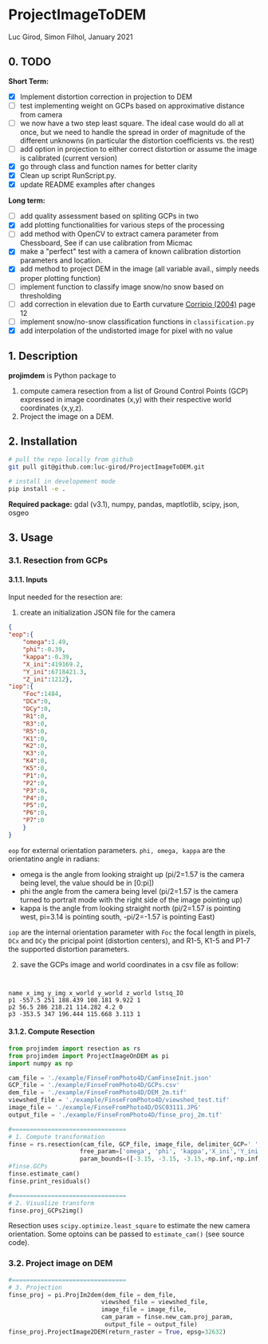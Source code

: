 # ProjectImageToDEM
Luc Girod, Simon Filhol, January 2021

## 0. TODO
**Short Term:**
- [x] Implement distortion correction in projection to DEM
- [ ] test implementing weight on GCPs based on approximative distance from camera
- [ ] we now have a two step least square. The ideal case would do all at once, but we need to handle the spread in order of magnitude of the different unknowns (in particular the distortion coefficients vs. the rest)
- [ ] add option in projection to either correct distortion or assume the image is calibrated (current version)
- [x] go through class and function names for better clarity
- [x] Clean up script RunScript.py. 
- [x] update README examples after changes

**Long term:**
- [ ] add quality assessment based on spliting GCPs in two
- [x] add plotting functionalities for various steps of the processing
- [ ] add method with OpenCV to extract camera parameter from Chessboard, See if can use calibration from Micmac
- [x] make a "perfect" test with a camera of known calibration distortion parameters and location. 
- [x] add method to project DEM in the image (all variable avail., simply needs proper plotting function)
- [ ] implement function to classify image snow/no snow based on thresholding
- [ ] add correction in elevation due to Earth curvature [Corripio (2004)](https://www.tandfonline.com/doi/pdf/10.1080/01431160410001709002?needAccess=true) page 12
- [ ] implement snow/no-snow classification functions in `classification.py`
- [x] add interpolation of the undistorted image for pixel with no value

## 1. Description

**projimdem** is Python package to 

1. compute camera resection from a list of Ground Control Points (GCP) expressed in image coordinates (x,y) with their respective world coordinates (x,y,z). 
2. Project the image on a DEM.

## 2. Installation
```sh
# pull the repo locally from github
git pull git@github.com:luc-girod/ProjectImageToDEM.git

# install in developement mode
pip install -e .
```
**Required package:** gdal (v3.1), numpy, pandas, maptlotlib, scipy, json, osgeo
## 3. Usage
### 3.1. Resection from GCPs

#### 3.1.1. Inputs

Input needed for the resection are: 
1. create an initialization JSON file for the camera 

```json
{
"eop":{
    "omega":1.49,
    "phi":-0.39,
    "kappa":-0.39,
    "X_ini":419169.2,
    "Y_ini":6718421.3,
    "Z_ini":1212},
"iop":{
    "Foc":1484,
    "DCx":0,
    "DCy":0,
    "R1":0,
    "R3":0,
    "R5":0,
    "K1":0,
    "K2":0,
    "K3":0,
    "K4":0,
    "K5":0,
    "P1":0,
    "P2":0,
    "P3":0,
    "P4":0,
    "P5":0,
    "P6":0,
    "P7":0
    }   
}
```
`eop` for external orientation parameters. `phi, omega, kappa` are the orientatino angle in radians:
- omega is the angle from looking straight up (pi/2=1.57 is the camera being level, the value should be in [0:pi])
- phi the angle from the camera being level (pi/2=1.57 is the camera turned to portrait mode with the right side of the image pointing up)
- kappa is the angle from looking straight north (pi/2=1.57 is pointing west, pi=3.14 is pointing south, -pi/2=-1.57 is pointing East)

`iop` are the internal orientation parameter with `Foc` the focal length in pixels, `DCx` and `DCy` the pricipal point (distortion centers), and R1-5, K1-5 and P1-7 the supported distortion parameters. 

2. save the GCPs image and world coordinates in a csv file as follow:
```csv. The image coordinate system has its origin in the center of the image. 


name x_img y_img x_world y_world z_world lstsq_IO
p1 -557.5 251 188.439 108.181 9.922 1
p2 56.5 286 218.21 114.282 4.2 0
p3 -353.5 347 196.444 115.668 3.113 1
```
#### 3.1.2. Compute Resection

```python
from projimdem import resection as rs
from projimdem import ProjectImageOnDEM as pi
import numpy as np

cam_file = './example/FinseFromPhoto4D/CamFinseInit.json'
GCP_file = './example/FinseFromPhoto4D/GCPs.csv'
dem_file = './example/FinseFromPhoto4D/DEM_2m.tif'
viewshed_file = './example/FinseFromPhoto4D/viewshed_test.tif'
image_file = './example/FinseFromPhoto4D/DSC03111.JPG'
output_file = './example/FinseFromPhoto4D/finse_proj_2m.tif'

#================================
# 1. Compute transformation
finse = rs.resection(cam_file, GCP_file, image_file, delimiter_GCP=' ',
                    free_param=['omega', 'phi', 'kappa','X_ini','Y_ini','Z_ini', 'Foc'],
                    param_bounds=([-3.15, -3.15, -3.15,-np.inf,-np.inf,-np.inf,4000], [3.15,3.15,3.15,np.inf,np.inf,np.inf,6000]))
#finse.GCPs
finse.estimate_cam()
finse.print_residuals()

#================================
# 2. Visualize transform
finse.proj_GCPs2img()
```

Resection uses `scipy.optimize.least_square` to estimate the new camera orientation. Some optoins can be passed to `estimate_cam()` (see source code).

### 3.2. Project image on DEM

```python
#================================
# 3. Projection
finse_proj = pi.ProjIm2dem(dem_file = dem_file,
                          viewshed_file = viewshed_file,
                          image_file = image_file,
                          cam_param = finse.new_cam.proj_param,
                           output_file = output_file)
finse_proj.ProjectImage2DEM(return_raster = True, epsg=32632)
```
